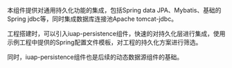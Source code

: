 本组件提供对通用持久化功能的集成，包括Spring data JPA、Mybatis、基础的Spring jdbc等，同时集成数据库连接池Apache tomcat-jdbc。

工程搭建时，可以引入iuap-persistence组件，快速的对持久化层进行集成，使用示例工程中提供的Spring配置文件模板，对工程的持久化方案进行筛选。

同时，iuap-persistence组件也是后续的动态数据源组件的基础。
